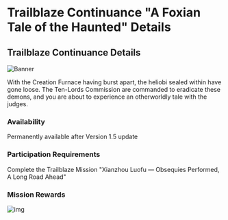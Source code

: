 # Trailblaze Continuance "A Foxian Tale of the Haunted" Details
## Trailblaze Continuance Details
![Banner](https://sdk.hoyoverse.com/upload/ann/2023/11/10/96c3692bb706d87f0bb101954485e39d_1742839897305526287.png)

With the Creation Furnace having burst apart, the heliobi sealed within have gone loose. The Ten-Lords Commission are commanded to eradicate these demons, and you are about to experience an otherworldly tale with the judges.

### Availability

Permanently available after Version 1.5 update

### Participation Requirements

Complete the Trailblaze Mission "Xianzhou Luofu — Obsequies Performed, A Long Road Ahead"

### Mission Rewards

![img](https://sdk.hoyoverse.com/upload/ann/2023/11/06/2c6d95ce496e46e906d4afcacc4db85d_7958552594798589781.png)
